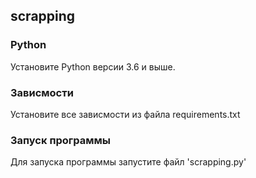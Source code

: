 ## scrapping
### Python
Установите Python версии 3.6 и выше.
### Зависмости
Установите все зависмости из файла requirements.txt
### Запуск программы
Для запуска программы запустите файл 'scrapping.py'